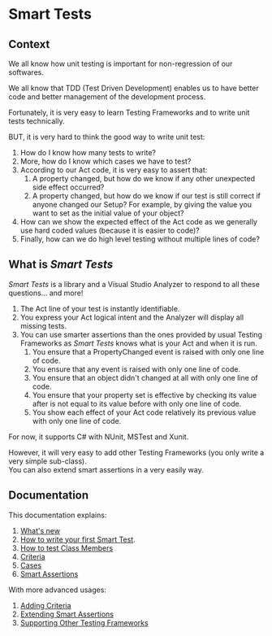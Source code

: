 # Smart Tests

## Context

We all know how unit testing is important for non-regression of our softwares.

We all know that TDD (Test Driven Development) enables us to have better code and better management of the development process.

Fortunately, it is very easy to learn Testing Frameworks and to write unit tests technically.

BUT, it is very hard to think the good way to write unit test:

1. How do I know how many tests to write?
1. More, how do I know which cases we have to test?
1. According to our Act code, it is very easy to assert that:
   1. A property changed, but how do we know if any other unexpected side effect occurred?
   1. A property changed, but how do we know if our test is still correct if anyone changed our Setup?
   For example, by giving the value you want to set as the initial value of your object?
1. How can we show the expected effect of the Act code as we generally use hard coded values (because it is easier to code)?
1. Finally, how can we do high level testing without multiple lines of code?

## What is *Smart Tests*

*Smart Tests* is a library and a Visual Studio Analyzer to respond to all these questions... and more!

1. The Act line of your test is instantly identifiable.
1. You express your Act logical intent and the Analyzer will display all missing tests.
1. You can use smarter assertions than the ones provided by usual Testing Frameworks as *Smart Tests* knows what is your Act and when it is run.
   1. You ensure that a PropertyChanged event is raised with only one line of code.
   1. You ensure that any event is raised with only one line of code.
   1. You ensure that an object didn't changed at all with only one line of code.
   1. You ensure that your property set is effective by checking its value after is not equal to its value before with only one line of code.
   1. You show each effect of your Act code relatively its previous value with only one line of code.

For now, it supports C# with NUnit, MSTest and Xunit.

However, it will very easy to add other Testing Frameworks (you only write a very simple sub-class).  
You can also extend smart assertions in a very easily way.

## Documentation

This documentation explains:

1. [What's new](doc/WhatsNew.md)
1. [How to write your first Smart Test](doc/WriteSmartTest.md).
1. [How to test Class Members](doc/Members/readme.md)
1. [Criteria](doc/Criteria/readme.md)
1. [Cases](doc/Cases/readme.md)
1. [Smart Assertions](doc/Assertions/readme.md)

With more advanced usages:

1. [Adding Criteria](doc/Criteria/adding.md)
1. [Extending Smart Assertions](doc/Assertions/extend.md)
1. [Supporting Other Testing Frameworks](doc/TestingFrameworks/readme.md)